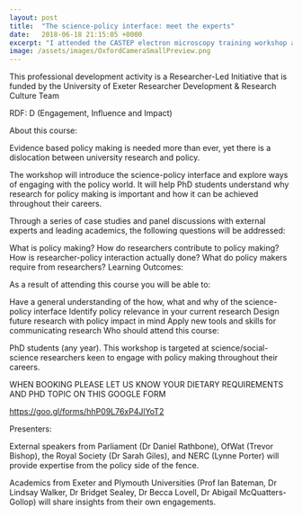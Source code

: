 ```yaml
---
layout: post
title:  "The science-policy interface: meet the experts"
date:   2018-06-18 21:15:05 +0000
excerpt: "I attended the CASTEP electron microscopy training workshop at Oxford University. I refreshed my knowledge on solid state physics and enjoyed being updated on current research."
image: /assets/images/OxfordCameraSmallPreview.png
---
```

This professional development activity is a Researcher-Led Initiative that is funded by the University of Exeter Researcher Development & Research Culture Team

RDF: D (Engagement, Influence and Impact)

About this course:

Evidence based policy making is needed more than ever, yet there is a dislocation between university research and policy.

The workshop will introduce the science-policy interface and explore ways of engaging with the policy world. It will help PhD students understand why research for policy making is important and how it can be achieved throughout their careers.

Through a series of case studies and panel discussions with external experts and leading academics, the following questions will be addressed:

What is policy making?
How do researchers contribute to policy making?
How is researcher-policy interaction actually done?
What do policy makers require from researchers?
Learning Outcomes:

As a result of attending this course you will be able to:

Have a general understanding of the how, what and why of the science-policy interface
Identify policy relevance in your current research
Design future research with policy impact in mind
Apply new tools and skills for communicating research
Who should attend this course:

PhD students (any year). This workshop is targeted at science/social-science researchers keen to engage with policy making throughout their careers.

WHEN BOOKING PLEASE LET US KNOW YOUR DIETARY REQUIREMENTS AND PHD TOPIC ON THIS GOOGLE FORM

https://goo.gl/forms/hhP09L76xP4JlYoT2

Presenters:

External speakers from Parliament (Dr Daniel Rathbone), OfWat (Trevor Bishop), the Royal Society (Dr Sarah Giles), and NERC (Lynne Porter) will provide expertise from the policy side of the fence.

Academics from Exeter and Plymouth Universities (Prof Ian Bateman, Dr Lindsay Walker, Dr Bridget Sealey, Dr Becca Lovell, Dr Abigail McQuatters-Gollop) will share insights from their own engagements.


